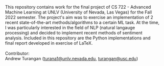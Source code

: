 This repository contains work for the final project of CS 722 - Advanced Machine Learning at UNLV (University of Nevada, Las Vegas) for the Fall 2022 semester. The project's aim was to exercise an implementation of 2 recent state-of-the-art methods/algorithms to a certain ML task. At the time, I was particularly interested in the field of NLP (natural langauge processing) and decided to implement recent methods of sentiment analysis. Included in this repository are the Python implementations and final report developed in exercise of LaTeX.<br><br>
Contributor:<br>
Andrew Turangan (turana1@unlv.nevada.edu, turangan@usc.edu)
